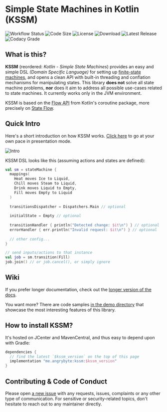 # Simple State Machines in Kotlin (KSSM)

![Workflow Status](https://img.shields.io/github/workflow/status/milosmns/kssm/Pre-release%20check)
![Code Size](https://img.shields.io/github/languages/code-size/milosmns/kssm)
![License](https://img.shields.io/github/license/milosmns/kssm)
![Download](https://img.shields.io/bintray/v/milosmns/maven/kssm?color=green)
![Latest Release](https://img.shields.io/github/v/release/milosmns/kssm?include_prereleases)
![Codacy Grade](https://img.shields.io/codacy/grade/0ed57b0d78ef467daa0f534736d6def8)

## What is this?

**KSSM** (reordered: _Kotlin - Simple State Machines_) provides an easy and simple DSL _(Domain Specific Language)_ for setting up [finite-state machines](https://en.wikipedia.org/wiki/Finite-state_machine), and opens a clean API with built-in threading and conflation mechanisms for manipulating states.
This library **does not** solve all state machine problems, **nor** does it aim to address all possible use-cases related to state machines.
It currently works only in the JVM environment.

KSSM is based on the [Flow API](https://kotlinlang.org/docs/reference/coroutines/flow.html#flows) from Kotlin's coroutine package,
more precisely on [State Flow](https://kotlin.github.io/kotlinx.coroutines/kotlinx-coroutines-core/kotlinx.coroutines.flow/-state-flow/). 

## Quick Intro

Here's a short introduction on how KSSM works. 
[Click here](https://github.com/milosmns/kssm/blob/master/docs/Intro.pptx?raw=true) to go at your own pace in presentation mode.

![Intro](https://github.com/milosmns/kssm/blob/master/docs/Intro.gif?raw=true)

KSSM DSL looks like this (assuming actions and states are defined):

```kotlin
val sm = stateMachine {
  mappings(
    Heat moves Ice to Liquid,
    Chill moves Steam to Liquid,
    Drink moves Liquid to Empty,
    Fill moves Empty to Liquid
  )
  
  transitionsDispatcher = Dispatchers.Main // optional
  
  initialState = Empty // optional
  
  transitionHandler { println("Detected change: $it\n") } // optional
  errorHandler { err.println("Invalid request: $it\n") } // optional
  
  // other config...
}

// send inputs/actions to that instance
val job = sm.transition(Fill)
job.join() // or job.cancel(), or simply ignore
```

## Wiki

If you prefer longer documentation, check out the [longer version of the docs](https://milosmns.github.io/kssm/kssm/me.angrybyte.kssm.api).

You want more? There are code samples [in the demo directory](https://github.com/milosmns/kssm/tree/master/demo/src/main/kotlin)
that showcase the most interesting features of this library.

## How to install KSSM?

It's hosted on JCenter and MavenCentral, and thus easy to depend upon with Gradle:

```gradle
dependencies {
  // find the latest `$kssm_version` on the top of this page
  implementation "me.angrybyte:kssm:$kssm_version"
}
```

## Contributing & Code of Conduct

Please open [a new issue](https://github.com/milosmns/kssm/issues/new) with any requests, issues, complaints or any other type of communication.
For sensitive or security-related topics, don't hesitate to reach out to any maintainer directly.
